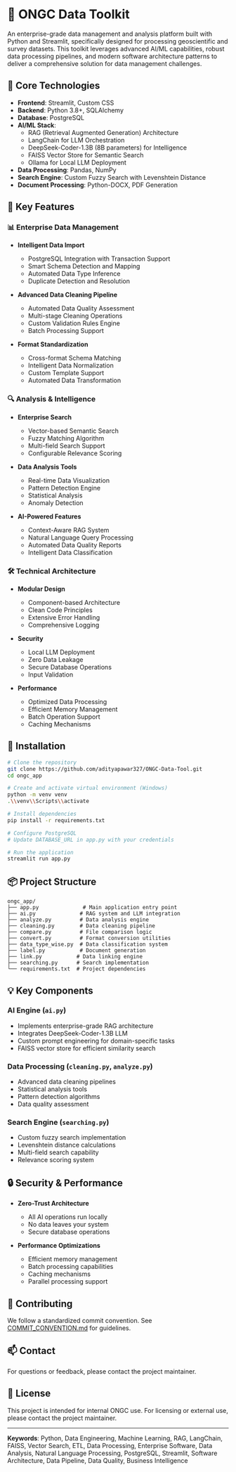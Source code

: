 # 🚀 ONGC Data Toolkit

An enterprise-grade data management and analysis platform built with Python and Streamlit, specifically designed for processing geoscientific and survey datasets. This toolkit leverages advanced AI/ML capabilities, robust data processing pipelines, and modern software architecture patterns to deliver a comprehensive solution for data management challenges.

## 🌟 Core Technologies

- **Frontend**: Streamlit, Custom CSS
- **Backend**: Python 3.8+, SQLAlchemy
- **Database**: PostgreSQL
- **AI/ML Stack**: 
  - RAG (Retrieval Augmented Generation) Architecture
  - LangChain for LLM Orchestration
  - DeepSeek-Coder-1.3B (8B parameters) for Intelligence
  - FAISS Vector Store for Semantic Search
  - Ollama for Local LLM Deployment
- **Data Processing**: Pandas, NumPy
- **Search Engine**: Custom Fuzzy Search with Levenshtein Distance
- **Document Processing**: Python-DOCX, PDF Generation

## 🎯 Key Features

### 📊 Enterprise Data Management

* **Intelligent Data Import**
  * PostgreSQL Integration with Transaction Support
  * Smart Schema Detection and Mapping
  * Automated Data Type Inference
  * Duplicate Detection and Resolution

* **Advanced Data Cleaning Pipeline**
  * Automated Data Quality Assessment
  * Multi-stage Cleaning Operations
  * Custom Validation Rules Engine
  * Batch Processing Support

* **Format Standardization**
  * Cross-format Schema Matching
  * Intelligent Data Normalization
  * Custom Template Support
  * Automated Data Transformation

### 🔍 Analysis & Intelligence

* **Enterprise Search**
  * Vector-based Semantic Search
  * Fuzzy Matching Algorithm
  * Multi-field Search Support
  * Configurable Relevance Scoring

* **Data Analysis Tools**
  * Real-time Data Visualization
  * Pattern Detection Engine
  * Statistical Analysis
  * Anomaly Detection

* **AI-Powered Features**
  * Context-Aware RAG System
  * Natural Language Query Processing
  * Automated Data Quality Reports
  * Intelligent Data Classification

### 🛠️ Technical Architecture

* **Modular Design**
  * Component-based Architecture
  * Clean Code Principles
  * Extensive Error Handling
  * Comprehensive Logging

* **Security**
  * Local LLM Deployment
  * Zero Data Leakage
  * Secure Database Operations
  * Input Validation

* **Performance**
  * Optimized Data Processing
  * Efficient Memory Management
  * Batch Operation Support
  * Caching Mechanisms

## 🔧 Installation

```bash
# Clone the repository
git clone https://github.com/adityapawar327/ONGC-Data-Tool.git
cd ongc_app

# Create and activate virtual environment (Windows)
python -m venv venv
.\\venv\\Scripts\\activate

# Install dependencies
pip install -r requirements.txt

# Configure PostgreSQL
# Update DATABASE_URL in app.py with your credentials

# Run the application
streamlit run app.py
```

## 📦 Project Structure

```
ongc_app/
├── app.py              # Main application entry point
├── ai.py              # RAG system and LLM integration
├── analyze.py         # Data analysis engine
├── cleaning.py        # Data cleaning pipeline
├── compare.py         # File comparison logic
├── convert.py         # Format conversion utilities
├── data_type_wise.py  # Data classification system
├── label.py           # Document generation
├── link.py           # Data linking engine
├── searching.py      # Search implementation
└── requirements.txt  # Project dependencies
```

## 💡 Key Components

### AI Engine (`ai.py`)
- Implements enterprise-grade RAG architecture
- Integrates DeepSeek-Coder-1.3B LLM
- Custom prompt engineering for domain-specific tasks
- FAISS vector store for efficient similarity search

### Data Processing (`cleaning.py`, `analyze.py`)
- Advanced data cleaning pipelines
- Statistical analysis tools
- Pattern detection algorithms
- Data quality assessment

### Search Engine (`searching.py`)
- Custom fuzzy search implementation
- Levenshtein distance calculations
- Multi-field search capability
- Relevance scoring system

## 🔒 Security & Performance

- **Zero-Trust Architecture**
  * All AI operations run locally
  * No data leaves your system
  * Secure database operations

- **Performance Optimizations**
  * Efficient memory management
  * Batch processing capabilities
  * Caching mechanisms
  * Parallel processing support

## 🤝 Contributing

We follow a standardized commit convention. See [COMMIT_CONVENTION.md](COMMIT_CONVENTION.md) for guidelines.

## 📫 Contact

For questions or feedback, please contact the project maintainer.

## 📄 License

This project is intended for internal ONGC use. For licensing or external use, please contact the project maintainer.

---
**Keywords**: Python, Data Engineering, Machine Learning, RAG, LangChain, FAISS, Vector Search, ETL, Data Processing, Enterprise Software, Data Analysis, Natural Language Processing, PostgreSQL, Streamlit, Software Architecture, Data Pipeline, Data Quality, Business Intelligence
